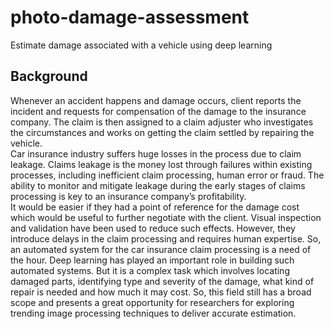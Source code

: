 # photo-damage-assessment
Estimate damage associated with a vehicle using deep learning

## Background
Whenever an accident happens and damage occurs, client reports the incident and requests for compensation of the damage to the insurance company. The claim is then assigned to a claim adjuster who investigates the circumstances and works on getting the claim settled by repairing the vehicle. </br>
Car insurance industry suffers huge losses in the process due to claim leakage. Claims leakage is  the money lost through failures within existing processes, including inefficient claim processing, human error or fraud. The ability to monitor and mitigate leakage during the early stages of claims processing is key to an insurance company’s profitability. </br>
It would be easier if they had a point of reference for the damage cost which would be useful to further negotiate with the client. Visual inspection and validation have been used to reduce such effects. However, they introduce delays in the claim processing and requires human expertise. So, an automated system for the car insurance claim processing is a need of the hour. 
Deep learning has played an important role in building such automated systems. But it is a complex task which involves locating damaged parts, identifying type and severity of the damage, what kind of repair is needed and how much it may cost. So, this field still has a broad scope  and presents a great opportunity for researchers for exploring trending image processing techniques to deliver accurate estimation.

